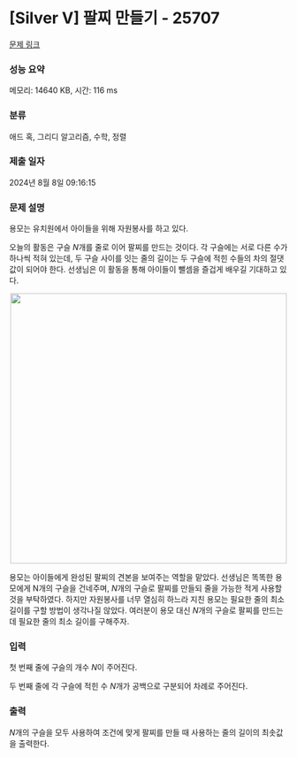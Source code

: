 # [Silver V] 팔찌 만들기 - 25707 

[문제 링크](https://www.acmicpc.net/problem/25707) 

### 성능 요약

메모리: 14640 KB, 시간: 116 ms

### 분류

애드 혹, 그리디 알고리즘, 수학, 정렬

### 제출 일자

2024년 8월 8일 09:16:15

### 문제 설명

<p>용모는 유치원에서 아이들을 위해 자원봉사를 하고 있다.</p>

<p>오늘의 활동은 구슬 <em>N</em>개를 줄로 이어 팔찌를 만드는 것이다. 각 구슬에는 서로 다른 수가 하나씩 적혀 있는데, 두 구슬 사이를 잇는 줄의 길이는 두 구슬에 적힌 수들의 차의 절댓값이 되어야 한다. 선생님은 이 활동을 통해 아이들이 뺄셈을 즐겁게 배우길 기대하고 있다.</p>

<p style="text-align: center"><img alt="" src="https://upload.acmicpc.net/0898992d-618a-4f31-bef6-813b3bef1c09/-/preview/" style="width: 500px; height: 489px;"></p>

<p>용모는 아이들에게 완성된 팔찌의 견본을 보여주는 역할을 맡았다. 선생님은 똑똑한 용모에게 N개의 구슬을 건네주며, <em>N</em>개의 구슬로 팔찌를 만들되 줄을 가능한 적게 사용할 것을 부탁하였다. 하지만 자원봉사를 너무 열심히 하느라 지친 용모는 필요한 줄의 최소 길이를 구할 방법이 생각나질 않았다. 여러분이 용모 대신 <em>N</em>개의 구슬로 팔찌를 만드는데 필요한 줄의 최소 길이를 구해주자.</p>

### 입력 

 <p>첫 번째 줄에 구슬의 개수 <em>N</em>이 주어진다.</p>

<p>두 번째 줄에 각 구슬에 적힌 수 <em>N</em>개가 공백으로 구분되어 차례로 주어진다.</p>

### 출력 

 <p><em>N</em>개의 구슬을 모두 사용하여 조건에 맞게 팔찌를 만들 때 사용하는 줄의 길이의 최솟값을 출력한다.</p>

